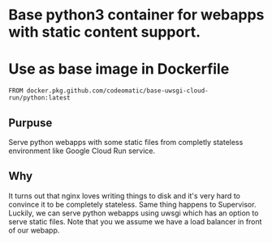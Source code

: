 # Base python3 container for webapps with static content support.

# Use as base image in Dockerfile
`FROM docker.pkg.github.com/codeomatic/base-uwsgi-cloud-run/python:latest`

## Purpuse
Serve python webapps with some static files from completly 
stateless environment like Google Cloud Run service. 

## Why
It turns out that nginx loves writing things to disk and it's very 
hard to convince it to be completely stateless. Same thing happens 
to Supervisor. Luckily, we can serve python webapps using uwsgi 
which has an option to serve static files. Note that you 
we assume we have a load balancer in front of our webapp.